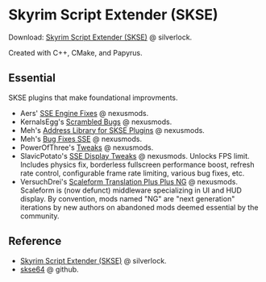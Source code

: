 # Skyrim Script Extender (SKSE)

Download: [Skyrim Script Extender (SKSE)](https://skse.silverlock.org/) @ silverlock.

Created with C++, CMake, and Papyrus.

## Essential

SKSE plugins that make foundational improvments.

- Aers' [SSE Engine Fixes](https://www.nexusmods.com/skyrimspecialedition/mods/17230) @ nexusmods.
- KernalsEgg's [Scrambled Bugs](https://www.nexusmods.com/skyrimspecialedition/mods/43532) @ nexusmods.
- Meh's [Address Library for SKSE Plugins](https://www.nexusmods.com/skyrimspecialedition/mods/32444) @ nexusmods.
- Meh's [Bug Fixes SSE](https://www.nexusmods.com/skyrimspecialedition/mods/33261) @ nexusmods.
- PowerOfThree's [Tweaks](https://www.nexusmods.com/skyrimspecialedition/mods/51073) @ nexusmods.
- SlavicPotato's [SSE Display Tweaks](https://www.nexusmods.com/skyrimspecialedition/mods/34705) @ nexusmods. Unlocks FPS limit. Includes physics fix, borderless fullscreen performance boost, refresh rate control, configurable frame rate limiting, various bug fixes, etc.
- VersuchDrei's [Scaleform Translation Plus Plus NG](https://www.nexusmods.com/skyrimspecialedition/mods/77359) @ nexusmods. Scaleform is (now defunct) middleware specializing in UI and HUD display. By convention, mods named "NG" are "next generation" iterations by new authors on abandoned mods deemed essential by the community.

## Reference

- [Skyrim Script Extender (SKSE)](https://skse.silverlock.org/) @ silverlock.
- [skse64](https://github.com/ianpatt/skse64) @ github.

